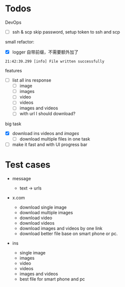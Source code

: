 # Todos

DevOps

- [ ] ssh & scp skip password, setup token to ssh and scp

small refactor:

- [x] logger 自带前缀，不需要额外加了

```
21:42:39.299 [info] File written successfully
```

features

- [ ] list all ins response
  - [ ] image
  - [ ] images
  - [ ] video
  - [ ] videos
  - [ ] images and videos
  - [ ] with url I should download?

big task

- [x] download ins videos and _images_
  - [ ] download multiple files in one task
- [ ] make it fast and with UI progress bar

# Test cases

- message

  - text -> urls

- x.com

  - download single image
  - download multiple images
  - download video
  - download videos
  - download images and videos by one link
  - download better file base on smart phone or pc.

- ins
  - single image
  - images
  - video
  - videos
  - images and videos
  - best file for smart phone and pc

